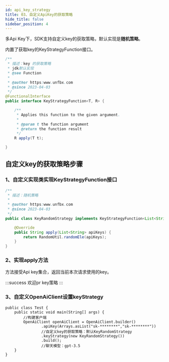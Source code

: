 ```yaml
---
id: api_key_strategy
title: 03、自定义ApiKey的获取策略
hide_title: false
sidebar_position: 4
---
```


多Api Key下，SDK支持自定义key的获取策略，默认实现是**随机策略**。

内置了获取key的KeyStrategyFunction接口。
```java
/**
 * 描述：key 的获取策略
 * jdk默认实现
 * @see Function
 *
 * @author https:www.unfbx.com
 * @since 2023-04-03
 */
@FunctionalInterface
public interface KeyStrategyFunction<T, R> {

    /**
     * Applies this function to the given argument.
     *
     * @param t the function argument
     * @return the function result
     */
    R apply(T t);

}
```

## 自定义key的获取策略步骤

### 1、自定义实现类实现KeyStrategyFunction接口

```java
/**
 * 描述：随机策略
 *
 * @author https:www.unfbx.com
 * @since 2023-04-03
 */
public class KeyRandomStrategy implements KeyStrategyFunction<List<String>, String> {

    @Override
    public String apply(List<String> apiKeys) {
        return RandomUtil.randomEle(apiKeys);
    }
}
```

### 2、实现apply方法

方法接受Api key集合，返回当前本次请求使用的key。

:::success
欢迎pr key策略
:::

### 3、自定义OpenAiClient设置keyStrategy

```
public class Test {
    public static void main(String[] args) {
        //构建客户端
        OpenAiClient openAiClient = OpenAiClient.builder()
                .apiKey(Arrays.asList("sk-********","sk-********"))
                //自定义key的获取策略：默认KeyRandomStrategy
                .keyStrategy(new KeyRandomStrategy())
                .build();
                //聊天模型：gpt-3.5
    }
}
```
